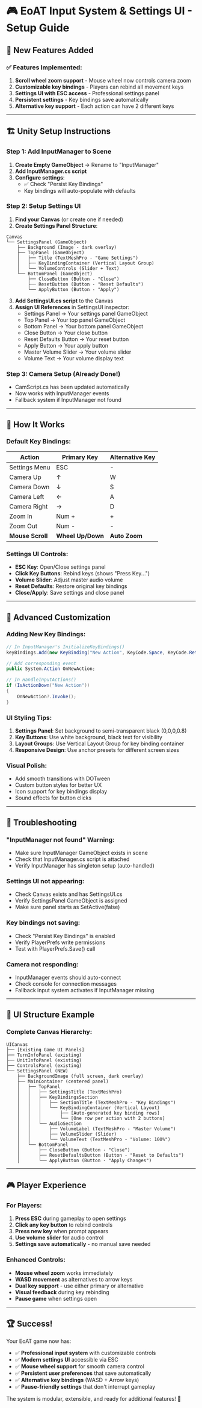 # 🎮 EoAT Input System & Settings UI - Setup Guide

## 🚀 New Features Added

### ✅ **Features Implemented:**
1. **Scroll wheel zoom support** - Mouse wheel now controls camera zoom
2. **Customizable key bindings** - Players can rebind all movement keys
3. **Settings UI with ESC access** - Professional settings panel
4. **Persistent settings** - Key bindings save automatically
5. **Alternative key support** - Each action can have 2 different keys

---

## 🏗️ Unity Setup Instructions

### **Step 1: Add InputManager to Scene**
1. **Create Empty GameObject** → Rename to "InputManager"
2. **Add InputManager.cs script**
3. **Configure settings**:
   - ✅ Check "Persist Key Bindings" 
   - Key bindings will auto-populate with defaults

### **Step 2: Setup Settings UI**
1. **Find your Canvas** (or create one if needed)
2. **Create Settings Panel Structure**:

```
Canvas
└── SettingsPanel (GameObject)
    ├── Background (Image - dark overlay)
    ├── TopPanel (GameObject)
    │   ├── Title (TextMeshPro - "Game Settings")
    │   ├── KeyBindingContainer (Vertical Layout Group)
    │   └── VolumeControls (Slider + Text)
    └── BottomPanel (GameObject)
        ├── CloseButton (Button - "Close")
        ├── ResetButton (Button - "Reset Defaults")
        └── ApplyButton (Button - "Apply")
```

3. **Add SettingsUI.cs script** to the Canvas
4. **Assign UI References** in SettingsUI inspector:
   - Settings Panel → Your settings panel GameObject
   - Top Panel → Your top panel GameObject  
   - Bottom Panel → Your bottom panel GameObject
   - Close Button → Your close button
   - Reset Defaults Button → Your reset button
   - Apply Button → Your apply button
   - Master Volume Slider → Your volume slider
   - Volume Text → Your volume display text

### **Step 3: Camera Setup (Already Done!)**
- CamScript.cs has been updated automatically
- Now works with InputManager events
- Fallback system if InputManager not found

---

## 🎯 How It Works

### **Default Key Bindings:**
| Action | Primary Key | Alternative Key |
|--------|------------|-----------------|
| Settings Menu | ESC | - |
| Camera Up | ↑ | W |
| Camera Down | ↓ | S |
| Camera Left | ← | A |
| Camera Right | → | D |
| Zoom In | Num + | + |
| Zoom Out | Num - | - |
| **Mouse Scroll** | **Wheel Up/Down** | **Auto Zoom** |

### **Settings UI Controls:**
- **ESC Key**: Open/Close settings panel
- **Click Key Buttons**: Rebind keys (shows "Press Key...")
- **Volume Slider**: Adjust master audio volume
- **Reset Defaults**: Restore original key bindings
- **Close/Apply**: Save settings and close panel

---

## 🔧 Advanced Customization

### **Adding New Key Bindings:**
```csharp
// In InputManager's InitializeKeyBindings()
keyBindings.Add(new KeyBinding("New Action", KeyCode.Space, KeyCode.Return));

// Add corresponding event
public System.Action OnNewAction;

// In HandleInputActions()
if (IsActionDown("New Action"))
{
    OnNewAction?.Invoke();
}
```

### **UI Styling Tips:**
1. **Settings Panel**: Set background to semi-transparent black (0,0,0,0.8)
2. **Key Buttons**: Use white background, black text for visibility
3. **Layout Groups**: Use Vertical Layout Group for key binding container
4. **Responsive Design**: Use anchor presets for different screen sizes

### **Visual Polish:**
- Add smooth transitions with DOTween
- Custom button styles for better UX
- Icon support for key bindings display
- Sound effects for button clicks

---

## 🐛 Troubleshooting

### **"InputManager not found" Warning:**
- Make sure InputManager GameObject exists in scene
- Check that InputManager.cs script is attached
- Verify InputManager has singleton setup (auto-handled)

### **Settings UI not appearing:**
- Check Canvas exists and has SettingsUI.cs
- Verify SettingsPanel GameObject is assigned
- Make sure panel starts as SetActive(false)

### **Key bindings not saving:**
- Check "Persist Key Bindings" is enabled
- Verify PlayerPrefs write permissions
- Test with PlayerPrefs.Save() call

### **Camera not responding:**
- InputManager events should auto-connect
- Check console for connection messages
- Fallback input system activates if InputManager missing

---

## 🎨 UI Structure Example

### **Complete Canvas Hierarchy:**
```
UICanvas
├── [Existing Game UI Panels]
├── TurnInfoPanel (existing)
├── UnitInfoPanel (existing)
├── ControlsPanel (existing)
└── SettingsPanel (NEW)
    ├── BackgroundImage (full screen, dark overlay)
    ├── MainContainer (centered panel)
    │   ├── TopPanel
    │   │   ├── SettingsTitle (TextMeshPro)
    │   │   ├── KeyBindingsSection
    │   │   │   ├── SectionTitle (TextMeshPro - "Key Bindings")
    │   │   │   └── KeyBindingContainer (Vertical Layout)
    │   │   │       ├── [Auto-generated key binding rows]
    │   │   │       └── [One row per action with 2 buttons]
    │   │   └── AudioSection
    │   │       ├── VolumeLabel (TextMeshPro - "Master Volume")
    │   │       ├── VolumeSlider (Slider)
    │   │       └── VolumeText (TextMeshPro - "Volume: 100%")
    │   └── BottomPanel
    │       ├── CloseButton (Button - "Close")
    │       ├── ResetDefaultsButton (Button - "Reset to Defaults")  
    │       └── ApplyButton (Button - "Apply Changes")
```

---

## 🎮 Player Experience

### **For Players:**
1. **Press ESC** during gameplay to open settings
2. **Click any key button** to rebind controls
3. **Press new key** when prompt appears
4. **Use volume slider** for audio control
5. **Settings save automatically** - no manual save needed

### **Enhanced Controls:**
- **Mouse wheel zoom** works immediately
- **WASD movement** as alternatives to arrow keys
- **Dual key support** - use either primary or alternative
- **Visual feedback** during key rebinding
- **Pause game** when settings open

---

## 🏆 Success! 

Your EoAT game now has:
- ✅ **Professional input system** with customizable controls
- ✅ **Modern settings UI** accessible via ESC
- ✅ **Mouse wheel support** for smooth camera control  
- ✅ **Persistent user preferences** that save automatically
- ✅ **Alternative key bindings** (WASD + Arrow keys)
- ✅ **Pause-friendly settings** that don't interrupt gameplay

The system is modular, extensible, and ready for additional features! 🎯










